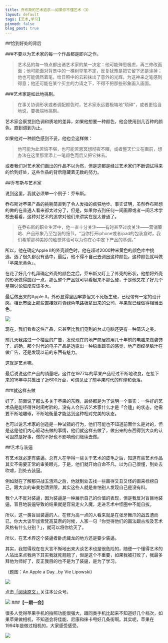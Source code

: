 ```yaml
---
title: 乔布斯的艺术追求——如果你不懂艺术（3）
layout: default
tags: [艺术,学习]
pinned: false
blog_post: true
---
```






##恰到好处的背后

###不要以为艺术家的每一个作品都是即兴之作。

>艺术品的每一特点都出诸艺术家的某一决定：他可能殚思极虑，再三修改画面；他可能面对背景中的一棵树举笔不定，反复犹豫是把它留下还是涂掉；他也可能偶然着笔，给日照中的云彩抹出了意外的光辉，为这神来之笔感到得意；他还可能在某个买主的力请之下，不得不把那些形象画入画面。

###艺术家是如此地挑剔。

>在事关协调形状或者调配颜色时，艺术家永远要极端地“琐碎”，或者更恰当地说，要极端地挑剔。

艺术家会察觉到色调和质地的差异，如果他想要一种颜色，他会使用到几百种的颜色，直到调到为止。

如果他对一种颜色感到不妥，他也会这样做：

>他可能为此苦恼不堪，也可能苦思冥想彻夜不眠，或者整天伫立在画前，想办法在这里那里添上一笔颜色而后又把它抹去。

或者我们对艺术家们画出的作品不以为然，但是这都是经过艺术家们不断调试得来的恰到好处，这些作品的背后隐藏着无数的努力。

##乔布斯与艺术家

说到这里，我就必须举一个例子：乔布斯。

乔布斯对苹果产品的挑剔简直到了令人发指的疯狂地步。事实证明，虽然乔布斯想的做的在普通人看来都太过分了，但是，如果你去到任何一间画廊或者一间艺术学校去看看，这种对艺术的追求对他们来讲实在是太普通了。

>在乔布斯的职业生涯中，他一直十分关注——有时甚至过度关注——营销策略、产品形象乃至包装的细节。“当你打开iphone或者ipad的包装盒时，我们希望那种美妙的触觉体验可以为你在心中定下产品的基调。”

所以，他在确定Apple Ⅱ的外壳颜色时，他在超过2000种米黄色的颜色库中挑选，选了很久都没有选中，最后，他不得不自己去调出这种颜色，这种颜色就叫做「苹果米黄色」。

在花了好几个礼拜确定外壳的颜色之后，乔布斯又盯上了外壳的形状，他想将外壳的形状做得圆润一点，那么整个产品就可以看起来不那么硬，于是他又花了好几个星期讨论弧度应该多大。

最后做出来的Apple Ⅱ，外形显得坚固牢靠但又不死板生硬，已经带有一定的设计感，相比市面上那些直接就将青绿色电路板拿出来的公司，苹果就已经做得相当出色。

![](http://cnfeat.qiniudn.com/%E5%9B%BE%E5%83%8F%202014-04-27-17-19-16.png)

现在，我们看看这件产品，它甚至比我们见到的台式电脑还更有一种简洁之美。

前几天我路过一个楼盘的广告，发现现在的地产商居然用几十年前的电脑来做装饰了，的确，那个时代的电子产品是透露出一种稳重踏实的感觉，地产商绞尽脑汁在做广告，还是发现以前的东西有魅力。

这就是艺术嘛。

最后说说这件产品的销量吧，这件在1977年的苹果产品经过不断地改良，在接下来的16年中共售出了近600万台，可谓见证了前苹果时代的辉煌和衰落。

###就这样去做

好了，前面说了那么多关于苹果的东西，最终都是为了说明一个事实：一件好的艺术品是能经得住时间考验的。没有人会告诉艺术家什么才是「合适」的状态，他需要不断地雕琢，不断地衡量才能达到这种相对完美的状态。

也可以说艺术家的创造是一种试错的行为，他们可能也不知道前面什么是对的，但是这是他们内心驱动去做的事情，他们就这样去做了，做出来的东西得到大众的认可固然是好事，做的不好也不影响他们继续去做。

##艺术与装逼

有艺术就必定有装逼。总有人在学得一些关于艺术的皮毛之后，知道有些艺术作品其实不需要正常的审美眼光，于是，他们就开始自命不凡，以为自己很懂，到处去吹嘘，到处去装逼。

例如就在了解那只战五渣鸡之后，他就到处去找一些画得又丑又怪的画来标榜自己，跟大众的审美划清界限，其实这些人就是害怕别人发现自己是没有料。

我个人不反对装逼，因为装逼是一种展示自己的价值的表现，但是我反对盲目地装逼，盲目地装逼导致的结果就是容易走火入魔，走进艺术中怪圈中不能自拔。

所以，这一类盲目装逼的人，在修为高一点的人看来就是在张牙舞爪的战五渣而已，你大大谈毕加索梵高莫奈的时候，人家一句「你觉得他们的画法跟古埃及艺术风格有什么分别？」，就可以将你给灭了。

所以，在艺术界这个装逼者卧虎藏龙的地方还是要少装逼。

其实，我觉得现在在大言不惭地出来大谈艺术也是很危险的，随便一个懂得艺术的人站出来点我两下其实我就死翘翘了，但是这个不重要，如果我被打败了，我最多拜他为师好了，反正我目的也不是为了装逼，是为了学习。

（题图：An Apple a Day...by Vie Lipowski）

![](http://cnfeat.qiniudn.com/%E7%AD%BE%E5%90%8D.png)

点击[「阅读原文」](http://mp.weixin.qq.com/s?__biz=MzA4MTQ0NDQxNg==&mid=200320608&idx=1&sn=0156368e9ddd0cd638e371d127ddb2ed&uin=MTgwMjY4MjE0MA%3D%3D)关注本公众号。

![](http://cnfeat.qiniudn.com/%E5%9B%BE%E5%83%8F%202014-03-27-00-56.png)
###**【一期一会】**

很多人觉得苹果手机的拍照功能很强大，跟同类手机比起来不知道好几个档次，如果苹果做相机，不知道会将佳能、尼康和徕卡甩好几条街啊。其实呢，苹果在1994年是做过相机的，大家感受感受。

![](http://cnfeat.qiniudn.com/deadbe32fd0ff933613b40e8c4e9d434_thumb.png)

